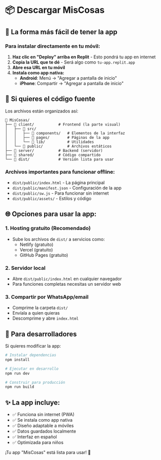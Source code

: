 # 📦 Descargar MisCosas

## 📱 La forma más fácil de tener la app

### Para instalar directamente en tu móvil:

1. **Haz clic en "Deploy" arriba en Replit** - Esto pondrá tu app en internet
2. **Copia la URL que te dé** - Será algo como `tu-app.replit.app`
3. **Abre esa URL en tu móvil**
4. **Instala como app nativa:**
   - **Android**: Menú → "Agregar a pantalla de inicio"
   - **iPhone**: Compartir → "Agregar a pantalla de inicio"

## 💾 Si quieres el código fuente

Los archivos están organizados así:

```
📁 MisCosas/
├── 📁 client/           # Frontend (la parte visual)
│   ├── 📁 src/
│   │   ├── 📁 components/   # Elementos de la interfaz
│   │   ├── 📁 pages/        # Páginas de la app
│   │   └── 📁 lib/          # Utilidades
│   └── 📁 public/           # Archivos estáticos
├── 📁 server/           # Backend (servidor)
├── 📁 shared/           # Código compartido
└── 📁 dist/             # Versión lista para usar
```

### Archivos importantes para funcionar offline:
- `dist/public/index.html` - La página principal
- `dist/public/manifest.json` - Configuración de la app
- `dist/public/sw.js` - Para funcionar sin internet
- `dist/public/assets/` - Estilos y código

## 🌐 Opciones para usar la app:

### 1. Hosting gratuito (Recomendado)
- Sube los archivos de `dist/` a servicios como:
  - Netlify (gratuito)
  - Vercel (gratuito) 
  - GitHub Pages (gratuito)

### 2. Servidor local
- Abre `dist/public/index.html` en cualquier navegador
- Para funciones completas necesitas un servidor web

### 3. Compartir por WhatsApp/email
- Comprime la carpeta `dist/`
- Envíala a quien quieras
- Descomprime y abre `index.html`

## 🔧 Para desarrolladores

Si quieres modificar la app:

```bash
# Instalar dependencias
npm install

# Ejecutar en desarrollo
npm run dev

# Construir para producción
npm run build
```

## ✨ La app incluye:

- ✅ Funciona sin internet (PWA)
- ✅ Se instala como app nativa
- ✅ Diseño adaptable a móviles
- ✅ Datos guardados localmente
- ✅ Interfaz en español
- ✅ Optimizada para niños

¡Tu app "MisCosas" está lista para usar! 🎉